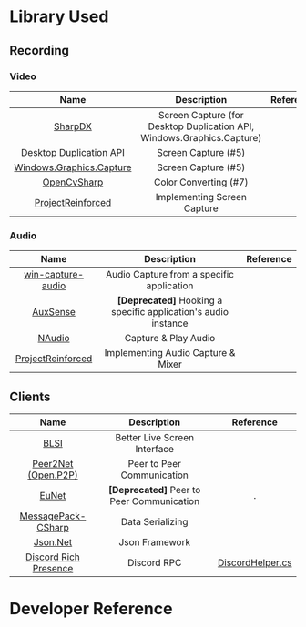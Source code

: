 # Library Used
## Recording
### Video
|Name|Description|Reference|
|:---:|:---:|:---:|
|[SharpDX](http://sharpdx.org/)|Screen Capture (for Desktop Duplication API, Windows.Graphics.Capture)||
|Desktop Duplication API|Screen Capture (#5)||
|[Windows.Graphics.Capture](https://github.com/Microsoft/Windows.UI.Composition-Win32-Samples/tree/master/dotnet/WPF/ScreenCapture)|Screen Capture (#5)||
|[OpenCvSharp](https://github.com/shimat/opencvsharp)|Color Converting (#7)||
|[ProjectReinforced](https://github.com/Luigi38/ProjectReinforced)|Implementing Screen Capture||

### Audio
|Name|Description|Reference|
|:---:|:---:|:---:|
|[win-capture-audio](https://github.com/bozbez/win-capture-audio)|Audio Capture from a specific application||
|[AuxSense](https://github.com/SirusDoma/AuxSense)|**[Deprecated]** Hooking a specific application's audio instance||
|[NAudio](https://github.com/naudio/NAudio)|Capture & Play Audio||
|[ProjectReinforced](https://github.com/Luigi38/ProjectReinforced)|Implementing Audio Capture & Mixer||

## Clients
|Name|Description|Reference|
|:---:|:---:|:---:|
|[BLSI](../../../tree/main/BetterLiveScreenInterface)|Better Live Screen Interface||
|[Peer2Net (Open.P2P)](https://github.com/lontivero/peer2net)|Peer to Peer Communication||
|[EuNet](https://github.com/zestylife/EuNet)|**[Deprecated]** Peer to Peer Communication|.|
|[MessagePack-CSharp](https://github.com/neuecc/MessagePack-CSharp)|Data Serializing||
|[Json.Net](https://www.newtonsoft.com/json)|Json Framework||
|[Discord Rich Presence](https://github.com/Lachee/discord-rpc-csharp)|Discord RPC|[DiscordHelper.cs](../Clients/DiscordHelper.cs)|

# Developer Reference
